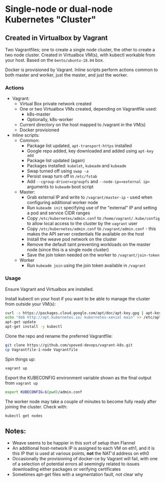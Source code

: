 # Single-node or dual-node Kubernetes "Cluster" 
## Created in Virtualbox by Vagrant
Two Vagrantfiles; one to create a single node cluster, the other to create a two node cluster.  Created in Virtualbox VM(s), with kubectl workable from your host.  Based on the ```bento/ubuntu-18.04``` box.

Docker is provisioned by Vagrant.  Inline scripts perform actions common to both master and worker, just the master, and just the worker.

### Actions
* Vagrant:
  * Virtual Box private network created
  * One or two Virtualbox VMs created, depending on Vagrantfile used:
    * k8s-master
    * Optionally, k8s-worker
  * Current directory on the host mapped to /vagrant in the VM(s)
  * Docker provisioned
* Inline scripts:
  * Common:
    * Package list updated, ```apt-transport-https``` installed
    * Google repo added, key downloaded and added using ```apt-key add```
    * Package list updated (again)
    * Packages installed: ```kubelet```, ```kubeadm``` and ```kubeadm```
    * Swap turned off using ```swap -a```
    * Persist swap turn off in ```/etc/fstab```
    * Add ```--cgroup-driver=cgroupfs``` and ```--node-ip=<external ip>``` arguments to ```kubeadm``` boot script
  * Master:
    * Grab external IP and write to ```/vagrant/master-ip``` - used when configuring additional worker node
    * Run ```kubeadm init``` specifying use of the "external" IP and setting a pod and service CIDR ranges 
    * Copy ```/etc/kubernetes/admin.conf``` to ```/home/vagrant/.kube/config``` to allow local access to the cluster by the ```vagrant``` user
    * Copy ```/etc/kubernetes/admin.conf``` to ```/vagrant/admin.conf``` - this makes the API server credentials file available on the host
    * Install the weave pod network on the cluster
    * Remove the default taint preventing workloads on the master node (since this is a single node cluster)
    * Save the join token needed on the worker to ```/vagrant/join-token```
  * Worker
    * Run ```kubeadm join``` using the join token available in ```/vagrant```

### Usage
Ensure Vagrant and Virtualbox are installed.

Install kubectl on your host if you want to be able to manage the cluster from outside your VM(s):

```bash
curl -s https://packages.cloud.google.com/apt/doc/apt-key.gpg | apt-key add -
echo "deb http://apt.kubernetes.io/ kubernetes-xenial main" >> /etc/apt/sources.list.d/kubernetes.list
apt-get update
apt-get install -y kubectl
```  

Clone the repo and rename the preferred Vagrantfile:

```bash
git clone https://github.com/spoved-devops/vagrant-k8s.git
cp Vagrantfile-1-node Vagrantfile
```

Spin things up:
```bash
vagrant up
```

Export the KUBECONFIG environment variable shown as the final output from ```vagrant up```

```bash
export KUBECONFIG=$(pwd)/admin.conf
```

The worker node may take a couple of minutes to become fully ready after joining the cluster.  Check with:
```bash
kubectl get nodes
```

## Notes:
* Weave seems to be happier in this sort of setup than Flannel
* An additional host-network IP is assigned to each VM on eth1, and it is this IP that is used at various points, **not** the NAT'd address on eth0
* Occasionally the provisioning of docker-ce by Vagrant will fail, with one of a selection of potential errors all seemingly related to issues downloading either packages or verifying certificates
* Sometimes apt-get files with a segmentation fault, not clear why